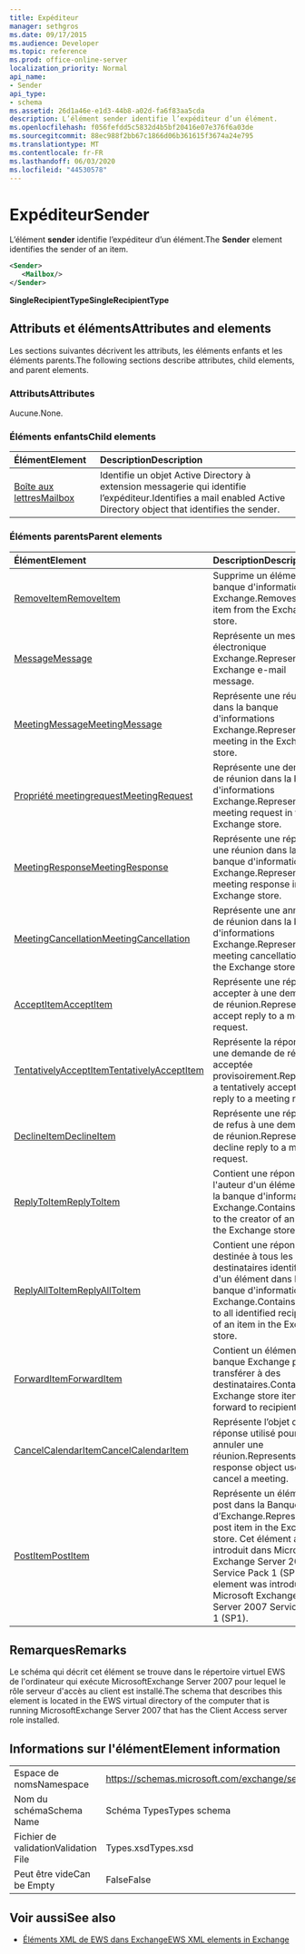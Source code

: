 ```yaml
---
title: Expéditeur
manager: sethgros
ms.date: 09/17/2015
ms.audience: Developer
ms.topic: reference
ms.prod: office-online-server
localization_priority: Normal
api_name:
- Sender
api_type:
- schema
ms.assetid: 26d1a46e-e1d3-44b8-a02d-fa6f83aa5cda
description: L’élément sender identifie l’expéditeur d’un élément.
ms.openlocfilehash: f056fefdd5c5832d4b5bf20416e07e376f6a03de
ms.sourcegitcommit: 88ec988f2bb67c1866d06b361615f3674a24e795
ms.translationtype: MT
ms.contentlocale: fr-FR
ms.lasthandoff: 06/03/2020
ms.locfileid: "44530578"
---
```

# <a name="sender"></a><span data-ttu-id="1e2f0-103">Expéditeur</span><span class="sxs-lookup"><span data-stu-id="1e2f0-103">Sender</span></span>

<span data-ttu-id="1e2f0-104">L’élément **sender** identifie l’expéditeur d’un élément.</span><span class="sxs-lookup"><span data-stu-id="1e2f0-104">The **Sender** element identifies the sender of an item.</span></span> 
  
```xml
<Sender>
   <Mailbox/>
</Sender>
```

 <span data-ttu-id="1e2f0-105">**SingleRecipientType**</span><span class="sxs-lookup"><span data-stu-id="1e2f0-105">**SingleRecipientType**</span></span>
## <a name="attributes-and-elements"></a><span data-ttu-id="1e2f0-106">Attributs et éléments</span><span class="sxs-lookup"><span data-stu-id="1e2f0-106">Attributes and elements</span></span>

<span data-ttu-id="1e2f0-107">Les sections suivantes décrivent les attributs, les éléments enfants et les éléments parents.</span><span class="sxs-lookup"><span data-stu-id="1e2f0-107">The following sections describe attributes, child elements, and parent elements.</span></span>
  
### <a name="attributes"></a><span data-ttu-id="1e2f0-108">Attributs</span><span class="sxs-lookup"><span data-stu-id="1e2f0-108">Attributes</span></span>

<span data-ttu-id="1e2f0-109">Aucune.</span><span class="sxs-lookup"><span data-stu-id="1e2f0-109">None.</span></span>
  
### <a name="child-elements"></a><span data-ttu-id="1e2f0-110">Éléments enfants</span><span class="sxs-lookup"><span data-stu-id="1e2f0-110">Child elements</span></span>

|<span data-ttu-id="1e2f0-111">**Élément**</span><span class="sxs-lookup"><span data-stu-id="1e2f0-111">**Element**</span></span>|<span data-ttu-id="1e2f0-112">**Description**</span><span class="sxs-lookup"><span data-stu-id="1e2f0-112">**Description**</span></span>|
|:-----|:-----|
|[<span data-ttu-id="1e2f0-113">Boîte aux lettres</span><span class="sxs-lookup"><span data-stu-id="1e2f0-113">Mailbox</span></span>](mailbox.md) <br/> |<span data-ttu-id="1e2f0-114">Identifie un objet Active Directory à extension messagerie qui identifie l’expéditeur.</span><span class="sxs-lookup"><span data-stu-id="1e2f0-114">Identifies a mail enabled Active Directory object that identifies the sender.</span></span>  <br/> |
   
### <a name="parent-elements"></a><span data-ttu-id="1e2f0-115">Éléments parents</span><span class="sxs-lookup"><span data-stu-id="1e2f0-115">Parent elements</span></span>

|<span data-ttu-id="1e2f0-116">**Élément**</span><span class="sxs-lookup"><span data-stu-id="1e2f0-116">**Element**</span></span>|<span data-ttu-id="1e2f0-117">**Description**</span><span class="sxs-lookup"><span data-stu-id="1e2f0-117">**Description**</span></span>|
|:-----|:-----|
|[<span data-ttu-id="1e2f0-118">RemoveItem</span><span class="sxs-lookup"><span data-stu-id="1e2f0-118">RemoveItem</span></span>](removeitem.md) <br/> |<span data-ttu-id="1e2f0-119">Supprime un élément de la banque d'informations Exchange.</span><span class="sxs-lookup"><span data-stu-id="1e2f0-119">Removes an item from the Exchange store.</span></span>  <br/> |
|[<span data-ttu-id="1e2f0-120">Message</span><span class="sxs-lookup"><span data-stu-id="1e2f0-120">Message</span></span>](message-ex15websvcsotherref.md) <br/> |<span data-ttu-id="1e2f0-121">Représente un message électronique Exchange.</span><span class="sxs-lookup"><span data-stu-id="1e2f0-121">Represents an Exchange e-mail message.</span></span>  <br/> |
|[<span data-ttu-id="1e2f0-122">MeetingMessage</span><span class="sxs-lookup"><span data-stu-id="1e2f0-122">MeetingMessage</span></span>](meetingmessage.md) <br/> |<span data-ttu-id="1e2f0-123">Représente une réunion dans la banque d'informations Exchange.</span><span class="sxs-lookup"><span data-stu-id="1e2f0-123">Represents a meeting in the Exchange store.</span></span>  <br/> |
|[<span data-ttu-id="1e2f0-124">Propriété meetingrequest</span><span class="sxs-lookup"><span data-stu-id="1e2f0-124">MeetingRequest</span></span>](meetingrequest.md) <br/> |<span data-ttu-id="1e2f0-125">Représente une demande de réunion dans la banque d'informations Exchange.</span><span class="sxs-lookup"><span data-stu-id="1e2f0-125">Represents a meeting request in the Exchange store.</span></span>  <br/> |
|[<span data-ttu-id="1e2f0-126">MeetingResponse</span><span class="sxs-lookup"><span data-stu-id="1e2f0-126">MeetingResponse</span></span>](meetingresponse.md) <br/> |<span data-ttu-id="1e2f0-127">Représente une réponse à une réunion dans la banque d'informations Exchange.</span><span class="sxs-lookup"><span data-stu-id="1e2f0-127">Represents a meeting response in the Exchange store.</span></span>  <br/> |
|[<span data-ttu-id="1e2f0-128">MeetingCancellation</span><span class="sxs-lookup"><span data-stu-id="1e2f0-128">MeetingCancellation</span></span>](meetingcancellation.md) <br/> |<span data-ttu-id="1e2f0-129">Représente une annulation de réunion dans la banque d'informations Exchange.</span><span class="sxs-lookup"><span data-stu-id="1e2f0-129">Represents a meeting cancellation in the Exchange store.</span></span>  <br/> |
|[<span data-ttu-id="1e2f0-130">AcceptItem</span><span class="sxs-lookup"><span data-stu-id="1e2f0-130">AcceptItem</span></span>](acceptitem.md) <br/> |<span data-ttu-id="1e2f0-131">Représente une réponse à accepter à une demande de réunion.</span><span class="sxs-lookup"><span data-stu-id="1e2f0-131">Represents an accept reply to a meeting request.</span></span>  <br/> |
|[<span data-ttu-id="1e2f0-132">TentativelyAcceptItem</span><span class="sxs-lookup"><span data-stu-id="1e2f0-132">TentativelyAcceptItem</span></span>](tentativelyacceptitem.md) <br/> |<span data-ttu-id="1e2f0-133">Représente la réponse à une demande de réunion acceptée provisoirement.</span><span class="sxs-lookup"><span data-stu-id="1e2f0-133">Represents a tentatively accepted reply to a meeting request.</span></span>  <br/> |
|[<span data-ttu-id="1e2f0-134">DeclineItem</span><span class="sxs-lookup"><span data-stu-id="1e2f0-134">DeclineItem</span></span>](declineitem.md) <br/> |<span data-ttu-id="1e2f0-135">Représente une réponse de refus à une demande de réunion.</span><span class="sxs-lookup"><span data-stu-id="1e2f0-135">Represents a decline reply to a meeting request.</span></span>  <br/> |
|[<span data-ttu-id="1e2f0-136">ReplyToItem</span><span class="sxs-lookup"><span data-stu-id="1e2f0-136">ReplyToItem</span></span>](replytoitem.md) <br/> |<span data-ttu-id="1e2f0-137">Contient une réponse à l'auteur d'un élément dans la banque d'informations Exchange.</span><span class="sxs-lookup"><span data-stu-id="1e2f0-137">Contains a reply to the creator of an item in the Exchange store.</span></span>  <br/> |
|[<span data-ttu-id="1e2f0-138">ReplyAllToItem</span><span class="sxs-lookup"><span data-stu-id="1e2f0-138">ReplyAllToItem</span></span>](replyalltoitem.md) <br/> |<span data-ttu-id="1e2f0-139">Contient une réponse destinée à tous les destinataires identifiés d'un élément dans la banque d'informations Exchange.</span><span class="sxs-lookup"><span data-stu-id="1e2f0-139">Contains a reply to all identified recipients of an item in the Exchange store.</span></span>  <br/> |
|[<span data-ttu-id="1e2f0-140">ForwardItem</span><span class="sxs-lookup"><span data-stu-id="1e2f0-140">ForwardItem</span></span>](forwarditem.md) <br/> |<span data-ttu-id="1e2f0-141">Contient un élément de la banque Exchange pour transférer à des destinataires.</span><span class="sxs-lookup"><span data-stu-id="1e2f0-141">Contains an Exchange store item to forward to recipients.</span></span>  <br/> |
|[<span data-ttu-id="1e2f0-142">CancelCalendarItem</span><span class="sxs-lookup"><span data-stu-id="1e2f0-142">CancelCalendarItem</span></span>](cancelcalendaritem.md) <br/> |<span data-ttu-id="1e2f0-143">Représente l’objet de réponse utilisé pour annuler une réunion.</span><span class="sxs-lookup"><span data-stu-id="1e2f0-143">Represents the response object used to cancel a meeting.</span></span>  <br/> |
|[<span data-ttu-id="1e2f0-144">PostItem</span><span class="sxs-lookup"><span data-stu-id="1e2f0-144">PostItem</span></span>](postitem.md) <br/> |<span data-ttu-id="1e2f0-145">Représente un élément post dans la Banque d’Exchange.</span><span class="sxs-lookup"><span data-stu-id="1e2f0-145">Represents a post item in the Exchange store.</span></span> <span data-ttu-id="1e2f0-146">Cet élément a été introduit dans Microsoft Exchange Server 2007 Service Pack 1 (SP1).</span><span class="sxs-lookup"><span data-stu-id="1e2f0-146">This element was introduced in Microsoft Exchange Server 2007 Service Pack 1 (SP1).</span></span>  <br/> |
   
## <a name="remarks"></a><span data-ttu-id="1e2f0-147">Remarques</span><span class="sxs-lookup"><span data-stu-id="1e2f0-147">Remarks</span></span>

<span data-ttu-id="1e2f0-148">Le schéma qui décrit cet élément se trouve dans le répertoire virtuel EWS de l'ordinateur qui exécute MicrosoftExchange Server 2007 pour lequel le rôle serveur d'accès au client est installé.</span><span class="sxs-lookup"><span data-stu-id="1e2f0-148">The schema that describes this element is located in the EWS virtual directory of the computer that is running MicrosoftExchange Server 2007 that has the Client Access server role installed.</span></span>
  
## <a name="element-information"></a><span data-ttu-id="1e2f0-149">Informations sur l'élément</span><span class="sxs-lookup"><span data-stu-id="1e2f0-149">Element information</span></span>

|||
|:-----|:-----|
|<span data-ttu-id="1e2f0-150">Espace de noms</span><span class="sxs-lookup"><span data-stu-id="1e2f0-150">Namespace</span></span>  <br/> |https://schemas.microsoft.com/exchange/services/2006/types  <br/> |
|<span data-ttu-id="1e2f0-151">Nom du schéma</span><span class="sxs-lookup"><span data-stu-id="1e2f0-151">Schema Name</span></span>  <br/> |<span data-ttu-id="1e2f0-152">Schéma Types</span><span class="sxs-lookup"><span data-stu-id="1e2f0-152">Types schema</span></span>  <br/> |
|<span data-ttu-id="1e2f0-153">Fichier de validation</span><span class="sxs-lookup"><span data-stu-id="1e2f0-153">Validation File</span></span>  <br/> |<span data-ttu-id="1e2f0-154">Types.xsd</span><span class="sxs-lookup"><span data-stu-id="1e2f0-154">Types.xsd</span></span>  <br/> |
|<span data-ttu-id="1e2f0-155">Peut être vide</span><span class="sxs-lookup"><span data-stu-id="1e2f0-155">Can be Empty</span></span>  <br/> |<span data-ttu-id="1e2f0-156">False</span><span class="sxs-lookup"><span data-stu-id="1e2f0-156">False</span></span>  <br/> |
   
## <a name="see-also"></a><span data-ttu-id="1e2f0-157">Voir aussi</span><span class="sxs-lookup"><span data-stu-id="1e2f0-157">See also</span></span>



- [<span data-ttu-id="1e2f0-158">Éléments XML de EWS dans Exchange</span><span class="sxs-lookup"><span data-stu-id="1e2f0-158">EWS XML elements in Exchange</span></span>](ews-xml-elements-in-exchange.md)

